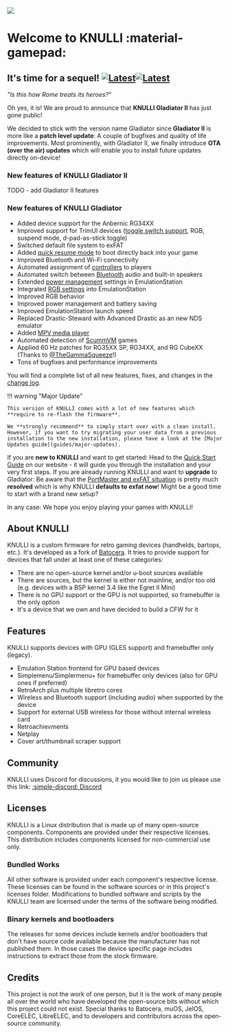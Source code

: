 <div class="preview-container">
  <img class="off-glb" src="/_inc/images/knulli-header-gladiator.png"/>
</div>

# Welcome to KNULLI :material-gamepad:

## It's time for a sequel! [![Latest](https://img.shields.io/github/release/knulli-cfw/distribution.svg?labelColor=111111&color=5998FF&label=Latest&style=flat#only-light)](https://github.com/knulli-cfw/distribution/releases/latest)[![Latest](https://img.shields.io/github/release/knulli-cfw/distribution.svg?labelColor=dddddd&color=5998FF&label=Latest&style=flat#only-dark)](https://github.com/knulli-cfw/distribution/releases/latest)

*"Is this how Rome treats its heroes?"*

Oh yes, it is! We are proud to announce that **KNULLI Gladiator II** has just gone public!

We decided to stick with the version name Gladiator since **Gladiator II** is more like a **patch level update**: A couple of bugfixes and quality of life improvements. Most prominently, with Gladiator II, we finally introduce **OTA (over the air) updates** which will enable you to install future updates directly on-device!

### New features of KNULLI Gladiator II

TODO - add Gladiator II features

### New features of KNULLI Gladiator

- Added device support for the Anbernic RG34XX
- Improved support for TrimUI devices ([toggle switch support](play/basic-inputs), RGB, suspend mode, d-pad-as-stick toggle)
- Switched default file system to exFAT
- Added [quick resume mode](configure/quick-resume) to boot directly back into your game
- Improved Bluetooth and Wi-Fi connectivity
- Automated assignment of [controllers](configure/controls) to players
- Automated switch between [Bluetooth](configure/bluetooth) audio and built-in speakers
- Extended [power management](configure/power-management) settings in EmulationStation
- Integrated [RGB settings](configure/rgb-leds) into EmulationStation
- Improved RGB behavior
- Improved power management and battery saving
- Improved EmulationStation launch speed
- Replaced Drastic-Steward with Advanced Drastic as an new NDS emulator
- Added [MPV media player](systems/media-player)
- Automated detection of [ScummVM](systems/scummvm) games
- Applied 60 Hz patches for RG35XX SP, RG34XX, and RG CubeXX (Thanks to [@TheGammaSqueeze](https://github.com/TheGammaSqueeze)!)
- Tons of bugfixes and performance improvements

You will find a complete list of all new features, fixes, and changes in the [change log](https://github.com/knulli-cfw/distribution/blob/knulli-main/knulli-Changelog.md).

!!! warning "Major Update"

    This version of KNULLI comes with a lot of new features which **require to re-flash the firmware**.
    
    We **strongly recommend** to simply start over with a clean install. However, if you want to try migrating your user data from a previous installation to the new installation, please have a look at the [Major Updates guide](guides/major-updates).

If you are **new to KNULLI** and want to get started: Head to the [Quick Start Guide](play/quick-start) on our website - it will guide you through the installation and your very first steps. If you are already running KNULLI and want to **upgrade** to Gladiator: Be aware that the [PortMaster and exFAT situation](guides/portmaster-and-exfat) is pretty much **resolved** which is why KNULLI **defaults to exfat now**! Might be a good time to start with a brand new setup?

In any case: We hope you enjoy playing your games with KNULLI!

## About KNULLI

KNULLI is a custom firmware for retro gaming devices (handhelds, bartops, etc.). It's developed as a fork of [Batocera](https://batocera.org). It tries to provide support for devices that fall under at least one of these categories:

* There are no open-source kernel and/or u-boot sources available
* There are sources, but the kernel is either not mainline, and/or too old (e.g. devices with a BSP kernel 3.4 like the Egret II Mini)
* There is no GPU support or the GPU is not supported, so framebuffer is the only option
* It's a device that we own and have decided to build a CFW for it

## Features

KNULLI supports devices with GPU (GLES support) and framebuffer only (legacy).

* Emulation Station frontend for GPU based devices
* Simplemenu/Simplermenu+ for framebuffer only devices (also for GPU ones if preferred)
* RetroArch plus multiple libretro cores
* Wireless and Bluetooth support (including audio) when supported by the device
* Support for external USB wireless for those without internal wireless card
* Retroachievments
* Netplay
* Cover art/thumbnail scraper support

## Community

KNULLI uses Discord for discussions, it you would like to join us please use this link: [:simple-discord: Discord](https://discord.gg/HXPS3DAeeB)

## Licenses

KNULLI is a Linux distribution that is made up of many open-source components.  Components are provided under their respective licenses.  This distribution includes components licensed for non-commercial use only.

### Bundled Works
All other software is provided under each component's respective license.  These licenses can be found in the software sources or in this project's licenses folder.  Modifications to bundled software and scripts by the KNULLI team are licensed under the terms of the software being modified.

### Binary kernels and bootloaders

The releases for some devices include kernels and/or bootloaders that don't have source code available because the manufacturer has not published them. In those cases the device specific page includes instructions to extract those from the stock firmware.

## Credits

This project is not the work of one person, but it is the work of many people all over the world who have developed the open-source bits without which this project could not exist.  Special thanks to Batocera, muOS, JelOS, CoreELEC, LibreELEC, and to developers and contributors across the open-source community.
